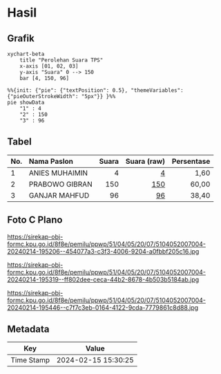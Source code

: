 # Hasil

## Grafik

```mermaid
xychart-beta
    title "Perolehan Suara TPS"
    x-axis [01, 02, 03]
    y-axis "Suara" 0 --> 150
    bar [4, 150, 96]
```

```mermaid
%%{init: {"pie": {"textPosition": 0.5}, "themeVariables": {"pieOuterStrokeWidth": "5px"}} }%%
pie showData
    "1" : 4
    "2" : 150
    "3" : 96
```

## Tabel

| No. | Nama Paslon    | Suara | Suara (raw) | Persentase |
|:--- |:-------------- | -----:| -----------:| ----------:|
| 1   | ANIES MUHAIMIN | 4     | [4][p-1]    | 1,60       |
| 2   | PRABOWO GIBRAN | 150   | [150][p-2]  | 60,00      |
| 3   | GANJAR MAHFUD  | 96    | [96][p-3]   | 38,40      |


[p-1]: https://github.com/gigit-pemilu/pemilu-2024-51-bali/blob/main/pilpres/hitung-suara/sub/51-bali/sub/04-gianyar/sub/05-ubud/sub/2007-petulu/sub/004-tps/sub/paslon-1.txt
[p-2]: https://github.com/gigit-pemilu/pemilu-2024-51-bali/blob/main/pilpres/hitung-suara/sub/51-bali/sub/04-gianyar/sub/05-ubud/sub/2007-petulu/sub/004-tps/sub/paslon-2.txt
[p-3]: https://github.com/gigit-pemilu/pemilu-2024-51-bali/blob/main/pilpres/hitung-suara/sub/51-bali/sub/04-gianyar/sub/05-ubud/sub/2007-petulu/sub/004-tps/sub/paslon-3.txt

## Foto C Plano

https://sirekap-obj-formc.kpu.go.id/8f8e/pemilu/ppwp/51/04/05/20/07/5104052007004-20240214-195206--454077a3-c3f3-4006-9204-a0fbbf205c16.jpg

https://sirekap-obj-formc.kpu.go.id/8f8e/pemilu/ppwp/51/04/05/20/07/5104052007004-20240214-195319--ff802dee-ceca-44b2-8678-4b503b5184ab.jpg

https://sirekap-obj-formc.kpu.go.id/8f8e/pemilu/ppwp/51/04/05/20/07/5104052007004-20240214-195446--c7f7c3eb-0164-4122-9cda-7779861c8d88.jpg


## Metadata

| Key        | Value               |
| ---------- | ------------------- |
| Time Stamp | 2024-02-15 15:30:25 |



